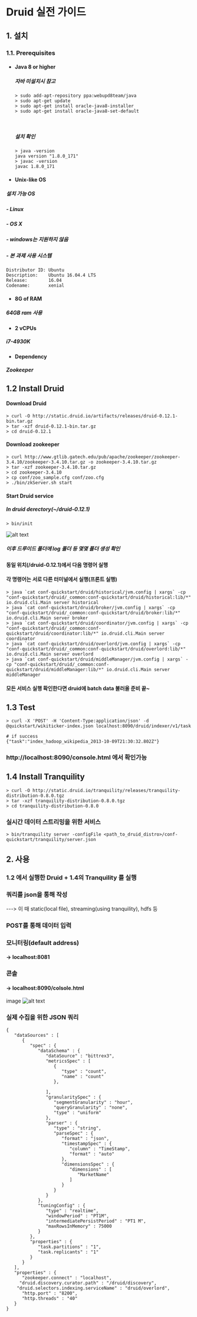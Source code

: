 # Druid 실전 가이드

## 1. 설치

### 1.1. Prerequisites
- #### Java 8 or higher
  ##### 자바 미설치시 참고

  ```
  > sudo add-apt-repository ppa:webupd8team/java
  > sudo apt-get update
  > sudo apt-get install oracle-java8-installer
  > sudo apt-get install oracle-java8-set-default
  ```
  ​
  ##### 설치 확인

  ```
  > java -version
  java version "1.8.0_171"
  > javac -version
  javac 1.8.0_171
  ```

- #### Unix-like OS
 ##### 설치 가능 OS
 ##### - Linux
 ##### - OS X
 ##### - windows는 지원하지 않음
 ##### - 본 과제 사용 시스템
 ```
 Distributor ID: Ubuntu
 Description:    Ubuntu 16.04.4 LTS
 Release:        16.04
 Codename:       xenial
 ```


- #### 8G of RAM
##### 64GB ram 사용

- #### 2 vCPUs
##### i7-4930K
- #### Dependency
##### Zookeeper

## 1.2 Install Druid

#### Download Druid
```
> curl -O http://static.druid.io/artifacts/releases/druid-0.12.1-bin.tar.gz
> tar -xzf druid-0.12.1-bin.tar.gz
> cd druid-0.12.1
```

#### Download zookeeper
```
> curl http://www.gtlib.gatech.edu/pub/apache/zookeeper/zookeeper-3.4.10/zookeeper-3.4.10.tar.gz -o zookeeper-3.4.10.tar.gz
> tar -xzf zookeeper-3.4.10.tar.gz
> cd zookeeper-3.4.10
> cp conf/zoo_sample.cfg conf/zoo.cfg
> ./bin/zkServer.sh start
```
#### Start Druid service
##### In druid derectory(~/druid-0.12.1)
```
> bin/init
```

![alt text](https://github.com/Jungjaeyoon/Opensource/blob/master/druid.PNG "druid")


##### 이후 드루이드 폴더에 log 폴더 등 몇몇 폴더 생성 확인
#### 동일 위치(/druid-0.12.1)에서 다음 명령어 실행
#### 각 명령어는 서로 다른 터미널에서 실행(프론트 실행)
```
> java `cat conf-quickstart/druid/historical/jvm.config | xargs` -cp "conf-quickstart/druid/_common:conf-quickstart/druid/historical:lib/*" io.druid.cli.Main server historical
> java `cat conf-quickstart/druid/broker/jvm.config | xargs` -cp "conf-quickstart/druid/_common:conf-quickstart/druid/broker:lib/*" io.druid.cli.Main server broker
> java `cat conf-quickstart/druid/coordinator/jvm.config | xargs` -cp "conf-quickstart/druid/_common:conf-quickstart/druid/coordinator:lib/*" io.druid.cli.Main server coordinator
> java `cat conf-quickstart/druid/overlord/jvm.config | xargs` -cp "conf-quickstart/druid/_common:conf-quickstart/druid/overlord:lib/*" io.druid.cli.Main server overlord
> java `cat conf-quickstart/druid/middleManager/jvm.config | xargs` -cp "conf-quickstart/druid/_common:conf-quickstart/druid/middleManager:lib/*" io.druid.cli.Main server middleManager
```

#### 모든 서비스 실행 확인한다면 druid에 batch data 불러올 준비 끝~

## 1.3 Test
```
> curl -X 'POST' -H 'Content-Type:application/json' -d @quickstart/wikiticker-index.json localhost:8090/druid/indexer/v1/task

# if success
{"task":"index_hadoop_wikipedia_2013-10-09T21:30:32.802Z"}
```
### http://localhost:8090/console.html 에서 확인가능


## 1.4 Install Tranquility
```
> curl -O http://static.druid.io/tranquility/releases/tranquility-distribution-0.8.0.tgz
> tar -xzf tranquility-distribution-0.8.0.tgz
> cd tranquility-distribution-0.8.0
```
### 실시간 데이터 스트리밍을 위한 서비스
```
> bin/tranquility server -configFile <path_to_druid_distro>/conf-quickstart/tranquility/server.json
```

## 2. 사용

### 1.2 에서 실행한 Druid + 1.4의 Tranquility 를 실행
### 쿼리를 json을 통해 작성
---> 이 때 static(local file), streaming(using tranquility), hdfs 등 
### POST를 통해 데이터 입력
### 모니터링(default address)
#### -> localhost:8081
### 콘솔
#### -> localhost:8090/colsole.html

image 
![alt text](https://github.com/Jungjaeyoon/Opensource/blob/master/druid/controlpanel.png  "druid")

### 실제 수집을 위한 JSON 쿼리
```
{
   "dataSources" : [
      {
         "spec" : {
            "dataSchema" : {
               "dataSource" : "bittrex3",
               "metricsSpec" : [
                  {
                     "type" : "count",
                     "name" : "count"
                  },
                  
               ],
               "granularitySpec" : {
                  "segmentGranularity" : "hour",
                  "queryGranularity" : "none",
                  "type" : "uniform"
               },
               "parser" : {
                  "type" : "string",
                  "parseSpec" : {
                     "format" : "json",
                     "timestampSpec" : {
                        "column" : "TimeStamp",
                        "format" : "auto"
                     },
                     "dimensionsSpec" : {
                        "dimensions" : [
                           "MarketName"
                        ]
                     }
                  }
               }
            },
            "tuningConfig" : {
               "type" : "realtime",
               "windowPeriod" : "PT1M",
               "intermediatePersistPeriod" : "PT1 M",
               "maxRowsInMemory" : 75000
            }
         },
         "properties" : {
            "task.partitions" : "1",
            "task.replicants" : "1"
         }
      }
   ],
   "properties" : {
      "zookeeper.connect" : "localhost",
     "druid.discovery.curator.path" : "/druid/discovery",
    "druid.selectors.indexing.serviceName" : "druid/overlord", 
      "http.port" : "8200",
      "http.threads" : "40"
   }
}
```

